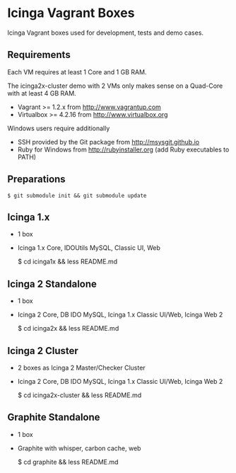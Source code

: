 # Icinga Vagrant Boxes

Icinga Vagrant boxes used for development, tests and demo cases.

## Requirements

Each VM requires at least 1 Core and 1 GB RAM.

The icinga2x-cluster demo with 2 VMs only makes sense on a Quad-Core with at
least 4 GB RAM.

* Vagrant >= 1.2.x from http://www.vagrantup.com
* Virtualbox >= 4.2.16 from http://www.virtualbox.org

Windows users require additionally

* SSH provided by the Git package from http://msysgit.github.io
* Ruby for Windows from http://rubyinstaller.org (add Ruby executables to PATH)

## Preparations

    $ git submodule init && git submodule update

## Icinga 1.x

* 1 box
* Icinga 1.x Core, IDOUtils MySQL, Classic UI, Web

    $ cd icinga1x && less README.md

## Icinga 2 Standalone

* 1 box
* Icinga 2 Core, DB IDO MySQL, Icinga 1.x Classic UI/Web, Icinga Web 2

    $ cd icinga2x && less README.md

## Icinga 2 Cluster

* 2 boxes as Icinga 2 Master/Checker Cluster
* Icinga 2 Core, DB IDO MySQL, Icinga 1.x Classic UI/Web, Icinga Web 2

    $ cd icinga2x-cluster && less README.md

## Graphite Standalone

* 1 box
* Graphite with whisper, carbon cache, web

    $ cd graphite && less README.md

